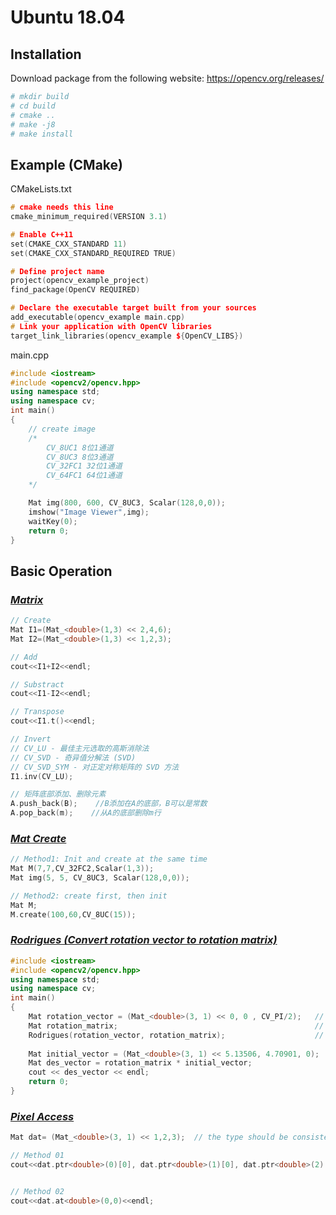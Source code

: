 #  Ubuntu 18.04  
## Installation  
Download package from the following website: https://opencv.org/releases/  
```bash
# mkdir build
# cd build
# cmake ..
# make -j8
# make install
```

## Example (CMake)
CMakeLists.txt
```c++
# cmake needs this line
cmake_minimum_required(VERSION 3.1)

# Enable C++11
set(CMAKE_CXX_STANDARD 11)
set(CMAKE_CXX_STANDARD_REQUIRED TRUE)

# Define project name
project(opencv_example_project)
find_package(OpenCV REQUIRED)

# Declare the executable target built from your sources
add_executable(opencv_example main.cpp)
# Link your application with OpenCV libraries
target_link_libraries(opencv_example ${OpenCV_LIBS})
```

main.cpp  
```c++
#include <iostream>
#include <opencv2/opencv.hpp>
using namespace std;
using namespace cv;
int main()
{
	// create image
	/*
		CV_8UC1 8位1通道
		CV_8UC3 8位3通道
		CV_32FC1 32位1通道
		CV_64FC1 64位1通道
	*/

	Mat img(800, 600, CV_8UC3, Scalar(128,0,0));	
	imshow("Image Viewer",img);
	waitKey(0);
	return 0;
}
```


## Basic Operation  
### [*Matrix*]()    
```c++
// Create
Mat I1=(Mat_<double>(1,3) << 2,4,6);
Mat I2=(Mat_<double>(1,3) << 1,2,3);

// Add 
cout<<I1+I2<<endl;

// Substract
cout<<I1-I2<<endl;

// Transpose  
cout<<I1.t()<<endl;

// Invert
// CV_LU - 最佳主元选取的高斯消除法
// CV_SVD - 奇异值分解法 (SVD)
// CV_SVD_SYM - 对正定对称矩阵的 SVD 方法
I1.inv(CV_LU);

// 矩阵底部添加、删除元素
A.push_back(B);    //B添加在A的底部，B可以是常数
A.pop_back(m);    //从A的底部删除m行
```






### [*Mat Create*]()
```c++
// Method1: Init and create at the same time
Mat M(7,7,CV_32FC2,Scalar(1,3));
Mat img(5, 5, CV_8UC3, Scalar(128,0,0));

// Method2: create first, then init
Mat M;
M.create(100,60,CV_8UC(15));
```


### [*Rodrigues (Convert rotation vector to rotation matrix)*]()
```c++
#include <iostream>
#include <opencv2/opencv.hpp>
using namespace std;
using namespace cv;
int main()
{	
	Mat rotation_vector = (Mat_<double>(3, 1) << 0, 0 , CV_PI/2);   // rotation vector
	Mat rotation_matrix;                                            // rotaiton matrix
	Rodrigues(rotation_vector, rotation_matrix);                    // calculate 
	
	Mat initial_vector = (Mat_<double>(3, 1) << 5.13506, 4.70901, 0);
	Mat des_vector = rotation_matrix * initial_vector;
	cout << des_vector << endl;
	return 0;
}
```

### [*Pixel Access*]()
```c++
Mat dat= (Mat_<double>(3, 1) << 1,2,3);  // the type should be consistent

// Method 01
cout<<dat.ptr<double>(0)[0], dat.ptr<double>(1)[0], dat.ptr<double>(2)[0]<<endl;  


// Method 02
cout<<dat.at<double>(0,0)<<endl;
```

